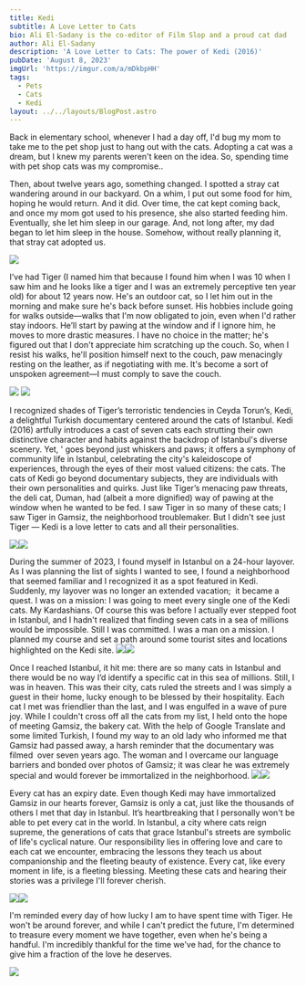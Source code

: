 ```yaml
---
title: Kedi
subtitle: A Love Letter to Cats
bio: Ali El-Sadany is the co-editor of Film Slop and a proud cat dad
author: Ali El-Sadany
description: 'A Love Letter to Cats: The power of Kedi (2016)'
pubDate: 'August 8, 2023'
imgUrl: 'https://imgur.com/a/mDkbpHH'
tags:
  - Pets
  - Cats
  - Kedi
layout: ../../layouts/BlogPost.astro
---
```


Back in elementary school, whenever I had a day off, I'd bug my mom to take me to the pet shop just to hang out with the cats. Adopting a cat was a dream, but I knew my parents weren't keen on the idea. So, spending time with pet shop cats was my compromise..

Then, about twelve years ago, something changed. I spotted a stray cat wandering around in our backyard. On a whim, I put out some food for him, hoping he would return. And it did. Over time, the cat kept coming back, and once my mom got used to his presence, she also started feeding him. Eventually, she let him sleep in our garage. And, not long after, my dad began to let him sleep in the house. Somehow, without really planning it, that stray cat adopted us.

![](</image1 (2).jpeg>)

I’ve had Tiger (I named him that because I found him when I was 10 when I saw him and he looks like a tiger and I was an extremely perceptive ten year old) for about 12 years now. He's an outdoor cat, so I let him out in the morning and make sure he's back before sunset. His hobbies include going for walks outside—walks that I'm now obligated to join, even when I'd rather stay indoors. He’ll start by pawing at the window and if I ignore him, he moves to more drastic measures. I have no choice in the matter; he's figured out that I don't appreciate him scratching up the couch. So, when I resist his walks, he'll position himself next to the couch, paw menacingly resting on the leather, as if negotiating with me. It's become a sort of unspoken agreement—I must comply to save the couch.

![](</image4 (4).jpeg>)
![](/image7.jpeg)

I recognized shades of Tiger’s terroristic tendencies in Ceyda Torun’s, Kedi, a delightful Turkish documentary centered around the cats of Istanbul. Kedi (2016) artfully introduces a cast of seven cats each strutting their own distinctive character and habits against the backdrop of Istanbul's diverse scenery. Yet, ' goes beyond just whiskers and paws; it offers a symphony of community life in Istanbul, celebrating the city's kaleidoscope of experiences, through the eyes of their most valued citizens: the cats. The cats of Kedi go beyond documentary subjects, they are individuals with their own personalities and quirks. Just like Tiger’s menacing paw threats, the deli cat, Duman, had (albeit a more dignified) way of pawing at the window when he wanted to be fed. I saw Tiger in so many of these cats; I saw Tiger in Gamsiz, the neighborhood troublemaker. But I didn't see just Tiger — Kedi is a love letter to cats and all their personalities. 

![](</image12 (1).jpeg>)![](</image14 (1).jpeg>)

During the summer of 2023, I found myself in Istanbul on a 24-hour layover. As I was planning the list of sights I wanted to see, I found a neighborhood that seemed familiar and I recognized it as a spot featured in Kedi. Suddenly, my layover was no longer an extended vacation;  it became a quest. I was on a mission: I was going to meet every single one of the Kedi cats. My Kardashians. Of course this was before I actually ever stepped foot in Istanbul, and I hadn't realized that finding seven cats in a sea of millions would be impossible. Still I was committed. I was a man on a mission. I planned my course and set a path around some tourist sites and locations highlighted on the Kedi site. ![](</image6 (3).jpeg>)![](</image8 (1).jpeg>)

Once I reached Istanbul, it hit me: there are so many cats in Istanbul and there would be no way I’d identify a specific cat in this sea of millions. Still, I was in heaven. This was their city, cats ruled the streets and I was simply a guest in their home, lucky enough to be blessed by their hospitality. Each cat I met was friendlier than the last, and I was engulfed in a wave of pure joy. While I couldn't cross off all the cats from my list, I held onto the hope of meeting Gamsiz, the bakery cat. With the help of Google Translate and some limited Turkish, I found my way to an old lady who informed me that Gamsiz had passed away, a harsh reminder that the documentary was filmed  over seven years ago. The woman and I overcame our language barriers and bonded over photos of Gamsiz; it was clear he was extremely special and would forever be immortalized in the neighborhood.
![](</image9 (1).jpeg>)![](/image10.jpeg)

Every cat has an expiry date. Even though Kedi may have immortalized Gamsiz in our hearts forever, Gamsiz is only a cat, just like the thousands of others I met that day in Istanbul. It’s heartbreaking that I personally won't be able to pet every cat in the world. In Istanbul, a city where cats reign supreme, the generations of cats that grace Istanbul's streets are symbolic of life's cyclical nature. Our responsibility lies in offering love and care to each cat we encounter, embracing the lessons they teach us about companionship and the fleeting beauty of existence. Every cat, like every moment in life, is a fleeting blessing. Meeting these cats and hearing their stories was a privilege I'll forever cherish.


![](</image0 (3).jpeg>)![](</image3 (2).jpeg>)

I'm reminded every day of how lucky I am to have spent time with Tiger. He won't be around forever, and while I can't predict the future, I'm determined to treasure every moment we have together, even when he's being a handful. I'm incredibly thankful for the time we've had, for the chance to give him a fraction of the love he deserves.

![](</image11 (1).jpeg>)


